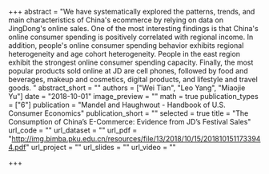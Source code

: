 +++
abstract = "We have systematically explored the patterns, trends, and main characteristics of China's ecommerce by relying on data on JingDong's online sales. One of the most interesting findings is that China's online consumer spending is positively correlated with regional income. In addition, people's online consumer spending behavior exhibits regional heterogeneity and age cohort heterogeneity. People in the east region exhibit the strongest online consumer spending capacity. Finally, the most popular products sold online at JD are cell phones, followed by food and beverages, makeup and cosmetics, digital products, and lifestyle and travel goods. "
abstract_short = ""
authors = ["Wei Tian", "Leo Yang", "Miaojie Yu"]
date = "2018-10-01"
image_preview = ""
math = true
publication_types = ["6"]
publication = "Mandel and Haughwout - Handbook of U.S. Consumer Economics"
publication_short = ""
selected = true
title = "The Consumption of China’s E-Commerce: Evidence from JD’s Festival Sales"
url_code = ""
url_dataset = ""
url_pdf = "http://img.bimba.pku.edu.cn/resources/file/13/2018/10/15/2018101511733944.pdf"
url_project = ""
url_slides = ""
url_video = ""

+++

